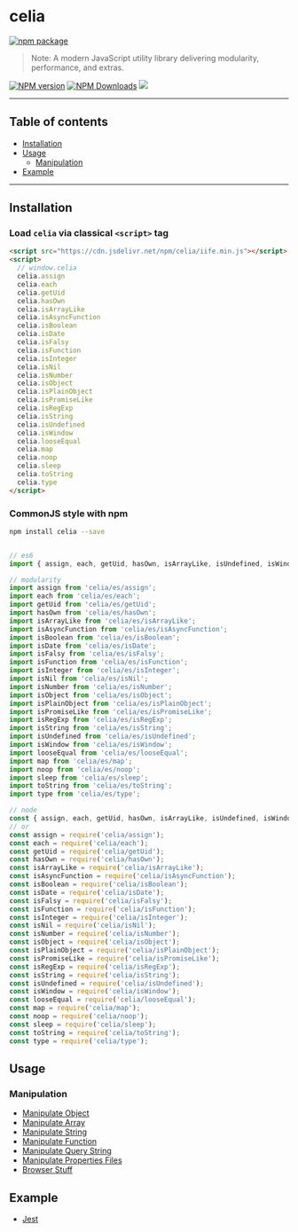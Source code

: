 # celia

[![npm package](https://nodei.co/npm/celia.png?downloads=true&downloadRank=true&stars=true)](https://www.npmjs.com/package/celia)

> Note:  A modern JavaScript utility library delivering modularity, performance, and extras.

[![NPM version](https://img.shields.io/npm/v/celia.svg?style=flat)](https://npmjs.org/package/celia)
[![NPM Downloads](https://img.shields.io/npm/dm/celia.svg?style=flat)](https://npmjs.org/package/celia)
[![](https://data.jsdelivr.com/v1/package/npm/celia/badge)](https://www.jsdelivr.com/package/npm/celia)

---

## Table of contents

  - [Installation](#Installation)
  - [Usage](#Usage)
    - [Manipulation](#Manipulation)
  - [Example](#Example)

---

## Installation

### Load `celia` via classical `<script>` tag

```html
<script src="https://cdn.jsdelivr.net/npm/celia/iife.min.js"></script>
<script>
  // window.celia
  celia.assign
  celia.each
  celia.getUid
  celia.hasOwn
  celia.isArrayLike
  celia.isAsyncFunction
  celia.isBoolean
  celia.isDate
  celia.isFalsy
  celia.isFunction
  celia.isInteger
  celia.isNil
  celia.isNumber
  celia.isObject
  celia.isPlainObject
  celia.isPromiseLike
  celia.isRegExp
  celia.isString
  celia.isUndefined
  celia.isWindow
  celia.looseEqual
  celia.map
  celia.noop
  celia.sleep
  celia.toString
  celia.type
</script>
```

### CommonJS style with npm

```bash
npm install celia --save
```

```javascript

// es6
import { assign, each, getUid, hasOwn, isArrayLike, isUndefined, isWindow, looseEqual, map, noop, sleep, toString, type } from 'celia');

// modularity
import assign from 'celia/es/assign';
import each from 'celia/es/each';
import getUid from 'celia/es/getUid';
import hasOwn from 'celia/es/hasOwn';
import isArrayLike from 'celia/es/isArrayLike';
import isAsyncFunction from 'celia/es/isAsyncFunction';
import isBoolean from 'celia/es/isBoolean';
import isDate from 'celia/es/isDate';
import isFalsy from 'celia/es/isFalsy';
import isFunction from 'celia/es/isFunction';
import isInteger from 'celia/es/isInteger';
import isNil from 'celia/es/isNil';
import isNumber from 'celia/es/isNumber';
import isObject from 'celia/es/isObject';
import isPlainObject from 'celia/es/isPlainObject';
import isPromiseLike from 'celia/es/isPromiseLike';
import isRegExp from 'celia/es/isRegExp';
import isString from 'celia/es/isString';
import isUndefined from 'celia/es/isUndefined';
import isWindow from 'celia/es/isWindow';
import looseEqual from 'celia/es/looseEqual';
import map from 'celia/es/map';
import noop from 'celia/es/noop';
import sleep from 'celia/es/sleep';
import toString from 'celia/es/toString';
import type from 'celia/es/type';

// node
const { assign, each, getUid, hasOwn, isArrayLike, isUndefined, isWindow, looseEqual, map, noop, sleep, toString, type } = require('celia');
// or
const assign = require('celia/assign');
const each = require('celia/each');
const getUid = require('celia/getUid');
const hasOwn = require('celia/hasOwn');
const isArrayLike = require('celia/isArrayLike');
const isAsyncFunction = require('celia/isAsyncFunction');
const isBoolean = require('celia/isBoolean');
const isDate = require('celia/isDate');
const isFalsy = require('celia/isFalsy');
const isFunction = require('celia/isFunction');
const isInteger = require('celia/isInteger');
const isNil = require('celia/isNil');
const isNumber = require('celia/isNumber');
const isObject = require('celia/isObject');
const isPlainObject = require('celia/isPlainObject');
const isPromiseLike = require('celia/isPromiseLike');
const isRegExp = require('celia/isRegExp');
const isString = require('celia/isString');
const isUndefined = require('celia/isUndefined');
const isWindow = require('celia/isWindow');
const looseEqual = require('celia/looseEqual');
const map = require('celia/map');
const noop = require('celia/noop');
const sleep = require('celia/sleep');
const toString = require('celia/toString');
const type = require('celia/type');


```

## Usage

### Manipulation

- [Manipulate Object](https://github.com/fengxinming/object-utils)
- [Manipulate Array](https://github.com/fengxinming/array-utils)
- [Manipulate String](https://github.com/fengxinming/string-utils)
- [Manipulate Function](https://github.com/fengxinming/func-utils)
- [Manipulate Query String](https://github.com/fengxinming/qs)
- [Manipulate Properties Files](https://github.com/fengxinming/properties-like)
- [Browser Stuff](https://github.com/fengxinming/browser-stuff)

## Example

  - [Jest](test)
